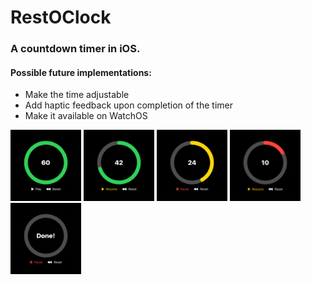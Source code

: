 # RestOClock
### A countdown timer in iOS.

#### Possible future implementations:
- Make the time adjustable
- Add haptic feedback upon completion of the timer
- Make it available on WatchOS

![alt text](https://github.com/edelmans/RestOClock/blob/master/Screenshots/start.png "Start")
![alt text](https://github.com/edelmans/RestOClock/blob/master/Screenshots/rolling.png "Rolling")
![alt text](https://github.com/edelmans/RestOClock/blob/master/Screenshots/yellow.png "Halfway there mark passed")
![alt text](https://github.com/edelmans/RestOClock/blob/master/Screenshots/red.png "Almost done")
![alt text](https://github.com/edelmans/RestOClock/blob/master/Screenshots/done.png "Done")



